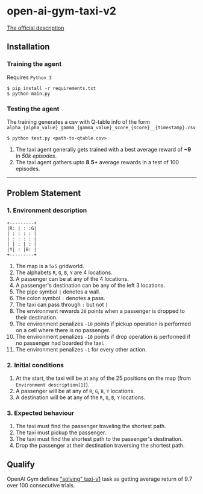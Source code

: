 # open-ai-gym-taxi-v2

[The official description](https://gym.openai.com/envs/Taxi-v2/)

## Installation

### Training the agent

Requires `Python 3`
```
$ pip install -r requirements.txt
$ python main.py
```

### Testing the agent
The training generates a csv with Q-table info of the form `alpha_{alpha_value}_gamma_{gamma_value}_score_{score}__{timestamp}.csv` 
```
$ python test.py <path-to-qtable.csv>
```

1. The taxi agent generally gets trained with a best average reward of **~9** in *50k episodes*.
2. The taxi agent gathers upto **8.5+** average rewards in a test of 100 episodes.

---

## Problem Statement
### 1. Environment description
```
+---------+
|R: | : :G|
| : : : : |
| : : : : |
| | : | : |
|Y| : |B: |
+---------+
```
1. The map is a `5x5` gridworld.
2. The alphabets `R`, `G`, `B`, `Y` are 4 locations.
3. A passenger can be at any of the 4 locations.
4. A passenger's destination can be any of the left 3 locations.
5. The pipe symbol `|` denotes a wall.
6. The colon symbol `:` denotes a pass.
7. The taxi can pass through `:` but not `|`
8. The environment rewards `20` points when a passenger is dropped to their destination.
9. The environment penalizes `-10` points if pickup operation is performed on a cell where there is no passenger.
10. The environment penalizes `-10` points if drop operation is performed if no passenger had boarded the taxi.
11. The environment penalizes `-1` for every other action.

### 2. Initial conditions
1. At the start, the taxi will be at any of the 25 positions on the map (from `Environment description[1]`).
2. A passenger will be at any of `R`, `G`, `B`, `Y` locations.
3. A destination will be at any of the `R`, `G`, `B`, `Y` locations.

### 3. Expected behaviour
1. The taxi must find the passenger traveling the shortest path.
2. The taxi must pickup the passenger.
3. The taxi must find the shortest path to the passenger's destination.
4. Drop the passenger at their destination traversing the shortest path.

## Qualify
OpenAI Gym defines ["solving" taxi-v1](https://gym.openai.com/envs/Taxi-v1/) task as getting average return of 9.7 over 100 consecutive trials.

